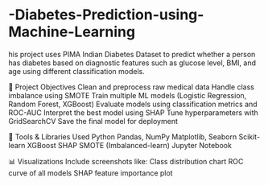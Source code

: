 # -Diabetes-Prediction-using-Machine-Learning
his project uses PIMA Indian Diabetes Dataset to predict whether a person has diabetes based on diagnostic features such as glucose level, BMI, and age using different classification models.

📌 Project Objectives
Clean and preprocess raw medical data
Handle class imbalance using SMOTE
Train multiple ML models (Logistic Regression, Random Forest, XGBoost)
Evaluate models using classification metrics and ROC-AUC
Interpret the best model using SHAP
Tune hyperparameters with GridSearchCV
Save the final model for deployment

🧰 Tools & Libraries Used
Python
Pandas, NumPy
Matplotlib, Seaborn
Scikit-learn
XGBoost
SHAP
SMOTE (Imbalanced-learn)
Jupyter Notebook

📊 Visualizations
Include screenshots like:
Class distribution chart
ROC curve of all models
SHAP feature importance plot
